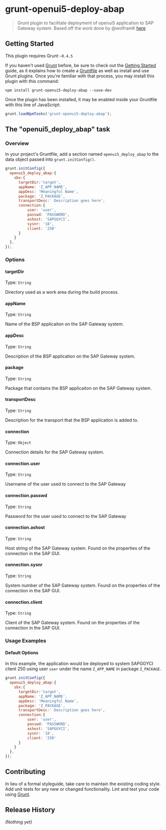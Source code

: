 # grunt-openui5-deploy-abap

>Grunt plugin to facilitate deployment of openui5 application to SAP Gateway system. Based off the work done by @wolframK [here](https://www.sap.com/developer/tutorials/ci-best-practices-fiori-abap.html)

## Getting Started
This plugin requires Grunt `~0.4.5`

If you haven't used [Grunt](http://gruntjs.com/) before, be sure to check out the [Getting Started](http://gruntjs.com/getting-started) guide, as it explains how to create a [Gruntfile](http://gruntjs.com/sample-gruntfile) as well as install and use Grunt plugins. Once you're familiar with that process, you may install this plugin with this command:

```shell
npm install grunt-openui5-deploy-abap --save-dev
```

Once the plugin has been installed, it may be enabled inside your Gruntfile with this line of JavaScript:

```js
grunt.loadNpmTasks('grunt-openui5-deploy-abap');
```

## The "openui5_deploy_abap" task

### Overview
In your project's Gruntfile, add a section named `openui5_deploy_abap` to the data object passed into `grunt.initConfig()`.

```js
grunt.initConfig({
  openui5_deploy_abap:{
    sbx:{
      targetDir:'target',
      appName: 'Z_APP_NAME',
      appDesc: 'Meaningful Name',
      package: 'Z_PACKAGE',
      transportDesc:' Description goes here',
      connection:{
          user: 'user',
          passwd: 'PASSWORD',
          ashost: 'SAPGGYCI',
          sysnr: '18',
          client: '250'
      }
    }
  },
});
```

### Options

#### targetDir
Type: `String`

Directory used as a work area during the build process.

#### appName
Type: `String`

Name of the BSP applicaiton on the SAP Gateway system.

#### appDesc
Type: `String`

Description of the BSP application on the SAP Gateway system.

#### package
Type: `String`

Package that contains the BSP applicaiton on the SAP Gateway system.

#### transportDesc
Type: `String`

Description for the transport that the BSP applicaiton is added to.

#### connection
Type: `Object`

Connection details for the SAP Gateway system.

#### connection.user
Type: `String`

Username of the user used to connect to the SAP Gateway

#### connection.passwd
Type: `String`

Password for the user used to connect to the SAP Gateway

#### connection.ashost
Type: `String`

Host string of the SAP Gateway system. Found on the properties of the connection in the SAP GUI.

#### connection.sysnr
Type: `String`

System number of the SAP Gateway system. Found on the properties of the connection in the SAP GUI.

#### connection.client
Type: `String`

Client of the SAP Gateway system. Found on the properties of the connection in the SAP GUI.

### Usage Examples

#### Default Options
In this example, the application would be deployed to system SAPGGYCI client 250 using user `user` under the name `Z_APP_NAME` in package `Z_PACKAGE`.

```js
grunt.initConfig({
  openui5_deploy_abap:{
    sbx:{
      targetDir:'target',
      appName: 'Z_APP_NAME',
      appDesc: 'Meaningful Name',
      package: 'Z_PACKAGE',
      transportDesc:' Description goes here',
      connection:{
          user: 'user',
          passwd: 'PASSWORD',
          ashost: 'SAPGGYCI',
          sysnr: '18',
          client: '250'
      }
    }
  },
});
```

## Contributing
In lieu of a formal styleguide, take care to maintain the existing coding style. Add unit tests for any new or changed functionality. Lint and test your code using [Grunt](http://gruntjs.com/).

## Release History
_(Nothing yet)_
